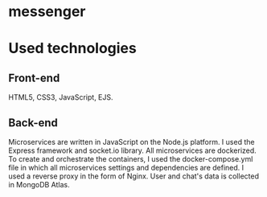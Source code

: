 # messenger

# Used technologies
## Front-end
HTML5, CSS3, JavaScript, EJS.
## Back-end
Microservices are written in JavaScript on the Node.js platform. I used the Express framework and socket.io library. All microservices are dockerized. 
To create and orchestrate the containers, I used the docker-compose.yml file in which all microservices settings and dependencies are defined. 
I used a reverse proxy in the form of Nginx.
User and chat's data is collected in MongoDB Atlas.
